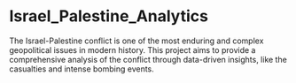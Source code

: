 # Israel_Palestine_Analytics
The Israel-Palestine conflict is one of the most enduring and complex geopolitical issues in modern history. This project aims to provide a comprehensive analysis of the conflict through data-driven insights, like the casualties and intense bombing events.
